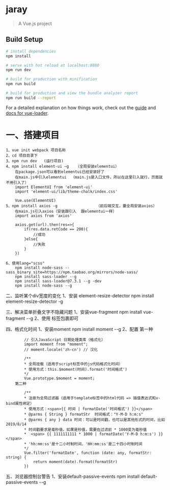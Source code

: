# jaray

> A Vue.js project

## Build Setup

``` bash
# install dependencies
npm install

# serve with hot reload at localhost:8080
npm run dev

# build for production with minification
npm run build

# build for production and view the bundle analyzer report
npm run build --report
```

For a detailed explanation on how things work, check out the [guide](http://vuejs-templates.github.io/webpack/) and [docs for vue-loader](http://vuejs.github.io/vue-loader).


# 一、搭建项目
    1、vue init webpack 项目名称
    2、cd 项目目录下
    3、npm run dev   (运行项目)
    4、npm install element-ui –g   （全局安装elementui）
        在package.json可以看到elementui已经安装好了
        在main.js中引入elementui  （main.js是入口文件，所以在这里引入就行，页面就不用引入了）
        import ElementUI from 'element-ui'
        import 'element-ui/lib/theme-chalk/index.css'

        Vue.use(ElementUI)
    5、npm install axios -g                 （前后端交互，要全局安装axios）
        在main.js引入axios（安装跟引入  跟elementui一样）
        import axios from 'axios'

        axios.get(url).then(res=>{
            if(res.data.retCode == 200){
	            //成功
            }else{
                //失败
            }
        })

    6、使用lang="scss"
        npm install node-sass --sass_binary_site=https://npm.taobao.org/mirrors/node-sass/
        npm install sass-loader --g
        npm install sass-loader@7.3.1 --g -dev
        npm install node-sass --g
        
    

二、监听某个div宽度的变化
    1、安装 element-resize-detector 
        npm install element-resize-detector -g

三、解决菜单折叠文字不隐藏问题
    1、安装vue-fragment
        npm install vue-fragment --g
    2、使用
        <fragment></fragment>标签包裹即可


四、格式化时间
    1、安装moment
        npm install moment --g
    2、配置
        第一种

            // 引入JavaScript 日期处理类库（格式化）
            import moment from "moment";
            // moment.locale('zh-cn') // 汉化
            
            /**
            * 全局挂载（适用于script标签中的js代码格式化时间）
            * 使用方式：this.$moment(时间).format('时间格式')
            */
            Vue.prototype.$moment = moment;
        第二种

            /**
            * 注册为全局过滤器（适用于template标签中的html代码 => 插值表达式和v-bind属性绑定）
            * 使用方式：<span>{{ 时间 | formatDate('时间格式') }}</span>
            * @parms { String } formatStr  时间格式："Y-M-D h:m:s"
            * @parms { any } data 时间：可以是时间戳，也可以是其他形式的时间，比如2019/8/14
            * 时间戳要求是毫秒值，如果是秒值，需要在过滤前 * 1000变为毫秒值
            *  <span> {{ 1111111111 * 1000 | formatDate('Y-M-D h:m:s') }} </span> 
            * 'hh:mm:ss'是十二小时制时间，'HH:mm:ss'是二十四小时制时间
            */
            Vue.filter('formatDate', function (date: any, formatStr: string) {
                return moment(date).format(formatStr)
            })

五、浏览器控制台警告
    1、安装default-passive-events
        npm install default-passive-events --g
